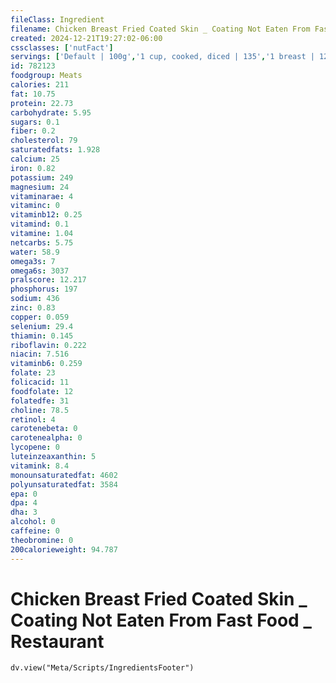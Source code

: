 ```yaml
---
fileClass: Ingredient
filename: Chicken Breast Fried Coated Skin _ Coating Not Eaten From Fast Food _ Restaurant
created: 2024-12-21T19:27:02-06:00
cssclasses: ['nutFact']
servings: ['Default | 100g','1 cup, cooked, diced | 135','1 breast | 120','1 small or thin slice | 30','1 medium slice | 60','1 large or thick slice | 85','1 oz, cooked | 28']
id: 782123
foodgroup: Meats
calories: 211
fat: 10.75
protein: 22.73
carbohydrate: 5.95
sugars: 0.1
fiber: 0.2
cholesterol: 79
saturatedfats: 1.928
calcium: 25
iron: 0.82
potassium: 249
magnesium: 24
vitaminarae: 4
vitaminc: 0
vitaminb12: 0.25
vitamind: 0.1
vitamine: 1.04
netcarbs: 5.75
water: 58.9
omega3s: 7
omega6s: 3037
pralscore: 12.217
phosphorus: 197
sodium: 436
zinc: 0.83
copper: 0.059
selenium: 29.4
thiamin: 0.145
riboflavin: 0.222
niacin: 7.516
vitaminb6: 0.259
folate: 23
folicacid: 11
foodfolate: 12
folatedfe: 31
choline: 78.5
retinol: 4
carotenebeta: 0
carotenealpha: 0
lycopene: 0
luteinzeaxanthin: 5
vitamink: 8.4
monounsaturatedfat: 4602
polyunsaturatedfat: 3584
epa: 0
dpa: 4
dha: 3
alcohol: 0
caffeine: 0
theobromine: 0
200calorieweight: 94.787
---
```


# Chicken Breast Fried Coated Skin _ Coating Not Eaten From Fast Food _ Restaurant

```dataviewjs
dv.view("Meta/Scripts/IngredientsFooter")
```